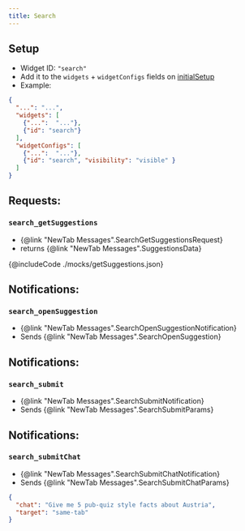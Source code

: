 ```yaml
---
title: Search
---
```


## Setup

- Widget ID: `"search"`
- Add it to the `widgets` + `widgetConfigs` fields on [initialSetup](../new-tab.md)
- Example:

```json
{
  "...": "...",
  "widgets": [
    {"...":  "..."},
    {"id": "search"}
  ],
  "widgetConfigs": [
    {"...":  "..."},
    {"id": "search", "visibility": "visible" }
  ]
}
```

## Requests:
### `search_getSuggestions` 
- {@link "NewTab Messages".SearchGetSuggestionsRequest}
- returns {@link "NewTab Messages".SuggestionsData}

{@includeCode ./mocks/getSuggestions.json}

## Notifications:
### `search_openSuggestion` 
- {@link "NewTab Messages".SearchOpenSuggestionNotification}
- Sends {@link "NewTab Messages".SearchOpenSuggestion}

## Notifications:
### `search_submit` 
- {@link "NewTab Messages".SearchSubmitNotification}
- Sends {@link "NewTab Messages".SearchSubmitParams}

## Notifications:
### `search_submitChat` 
- {@link "NewTab Messages".SearchSubmitChatNotification}
- Sends {@link "NewTab Messages".SearchSubmitChatParams}
```json
{
  "chat": "Give me 5 pub-quiz style facts about Austria",
  "target": "same-tab"
}
```